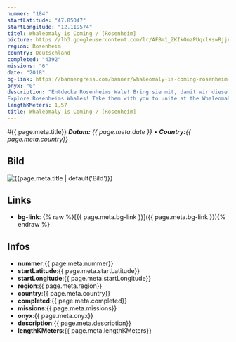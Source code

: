 ```yaml
---
nummer: "184"
startLatitude: "47.85047"
startLongitude: "12.119574"
titel: Whaleomaly is Coming / [Rosenheim]
picture: https://lh3.googleusercontent.com/lr/AFBm1_ZKIkOnzPUqxlKswRjjAsq4iBfBhwtVepUKMxKW6jORrz4OOh9vP4lQG2Or_FBl3HyAFfa2JtciEezryMuH3yJwtkBX965OtdMpDRlzi2SYz3FeOA-JQoram9xXom5Ub7TA4qPfdBcaBzfk90J67-RP1bbNzZWrKTMVDpnns-37vHkDhzBS9_8zfgSOVVr0i1q_wI0j5xKpT6_ozoxMrCn0TTNn73oI-apHin6qh4UAlJR0X_6b6K0nm2oo3ITbik7fuC7cZdZZZa-VtamrkGICn7V2RoEneRxZ8z4A9u9iUAUSqnhHxLXis6_CUnzmqe9Qq_rlusQaG9QHgJeO7rgW97lO0GslcfYnHfyTPzMn9_WJG8mIgiDq5Oarwn89dyjOdVADqSyrWi2hpq2njNpw1CEZ24wF-BCAOQEOCVhoRl-CY5mlYXw5x9JZGWSghZtttn8Ih9psseH-LZUkGqAOhbnq74q4Kt-NuPd2f3xlNIZ1GD8MgS33NhmzyKfd84m4HmH7p8WTB3k2l6IT6B9nl2OUGMXA6bpm9A0qlCt4LVQ17W3Zp8bFSs-ASy6xrkTue98cj8ev7WernvjG11C-PpgFB9FhoLNe7N9-7Xq70byg8d0TNeL5le0x9asng0OqcFpXYFAFDB5_6O5m48pZwMoOMM4WQTVcaWcnxskQbcGVBvmhX7p9r--WTxg6b73_eFS_Zx7AeTkwEmdWY9rRceyIiFWZ_NaxHm1HsR1DQZwHsVZoxnU8eTljpr9vM9qT32xA5dH3esBNpLQerdq_iXL6vCvb75kE9nrIKYb5o8pjSE3NrlgOvB6cJqysllxp9JGyHT9knn5S_m_V9dFFZ8ZY6NXOzLSR
region: Rosenheim
country: Deutschland
completed: "4392"
missions: "6"
date: "2018"
bg-link: https://bannergress.com/banner/whaleomaly-is-coming-rosenheim-f13a
onyx: "0"
description: "Entdecke Rosenheims Wale! Bring sie mit, damit wir diese bei der Walomalie in Linz verbünden !
Explore Rosenheims Whales! Take them with you to unite at the Whaleomaly Linz!"
lengthKMeters: 1,57
title: Whaleomaly is Coming / [Rosenheim]
---
```


#{{ page.meta.title}}
_**Datum:** {{ page.meta.date }} • **Country:**{{ page.meta.country}}_

## Bild
![{{page.meta.title | default('Bild')}}]({{page.meta.picture}})

## Links
- **bg-link**: {% raw %}[{{ page.meta.bg-link }}]({{ page.meta.bg-link }}){% endraw %}

## Infos
- **nummer**:{{ page.meta.nummer}}
- **startLatitude**:{{ page.meta.startLatitude}}
- **startLongitude**:{{ page.meta.startLongitude}}
- **region**:{{ page.meta.region}}
- **country**:{{ page.meta.country}}
- **completed**:{{ page.meta.completed}}
- **missions**:{{ page.meta.missions}}
- **onyx**:{{ page.meta.onyx}}
- **description**:{{ page.meta.description}}
- **lengthKMeters**:{{ page.meta.lengthKMeters}}

